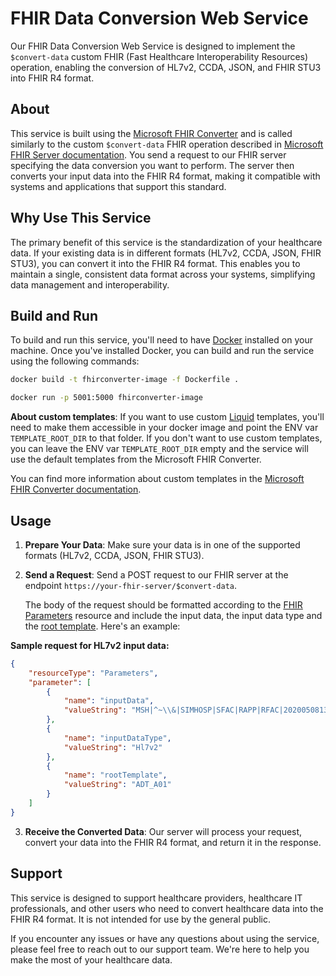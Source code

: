# FHIR Data Conversion Web Service

Our FHIR Data Conversion Web Service is designed to implement the `$convert-data` custom FHIR (Fast Healthcare Interoperability Resources) operation, enabling the conversion of HL7v2, CCDA, JSON, and FHIR STU3 into FHIR R4 format.

## About

This service is built using the [Microsoft FHIR Converter](https://github.com/microsoft/FHIR-Converter) and is called similarly to the custom `$convert-data` FHIR operation described in [Microsoft FHIR Server documentation](https://github.com/microsoft/fhir-server/blob/main/docs/ConvertDataOperation.md). You send a request to our FHIR server specifying the data conversion you want to perform. The server then converts your input data into the FHIR R4 format, making it compatible with systems and applications that support this standard.

## Why Use This Service

The primary benefit of this service is the standardization of your healthcare data. If your existing data is in different formats (HL7v2, CCDA, JSON, FHIR STU3), you can convert it into the FHIR R4 format. This enables you to maintain a single, consistent data format across your systems, simplifying data management and interoperability.

## Build and Run

To build and run this service, you'll need to have [Docker](https://www.docker.com/) installed on your machine. Once you've installed Docker, you can build and run the service using the following commands:

```bash
docker build -t fhirconverter-image -f Dockerfile .
```

```bash
docker run -p 5001:5000 fhirconverter-image
```

**About custom templates**: If you want to use custom [Liquid](https://shopify.github.io/liquid/) templates, you'll need to make them accessible in your docker image and point the ENV var `TEMPLATE_ROOT_DIR` to that folder. If you don't want to use custom templates, you can leave the ENV var `TEMPLATE_ROOT_DIR` empty and the service will use the default templates from the Microsoft FHIR Converter. 

You can find more information about custom templates in the [Microsoft FHIR Converter documentation](https://github.com/microsoft/FHIR-Converter#hl7v2-to-fhir-conversion-templates).

## Usage

1. **Prepare Your Data**: Make sure your data is in one of the supported formats (HL7v2, CCDA, JSON, FHIR STU3).

2. **Send a Request**: Send a POST request to our FHIR server at the endpoint `https://your-fhir-server/$convert-data`. 

   The body of the request should be formatted according to the [FHIR Parameters](https://build.fhir.org/parameters.html) resource and include the input data, the input data type and the [root template](https://github.com/microsoft/FHIR-Converter#supported-parameters). Here's an example:

**Sample request for HL7v2 input data:**
```json
{
    "resourceType": "Parameters",
    "parameter": [
        {
            "name": "inputData",
            "valueString": "MSH|^~\\&|SIMHOSP|SFAC|RAPP|RFAC|20200508131015||ADT^A01|517|T|2.3|||AL||44|ASCII\nEVN|A01|20200508131015|||C005^Whittingham^Sylvia^^^Dr^^^DRNBR^PRSNL^^^ORGDR|\nPID|1|3735064194^^^SIMULATOR MRN^MRN|3735064194^^^SIMULATOR MRN^MRN~2021051528^^^NHSNBR^NHSNMBR||Kinmonth^Joanna^Chelsea^^Ms^^CURRENT||19870624000000|F|||89 Transaction House^Handmaiden Street^Wembley^^FV75 4GJ^GBR^HOME||020 3614 5541^HOME|||||||||C^White - Other^^^||||||||\nPD1|||FAMILY PRACTICE^^12345|\nPV1|1|I|OtherWard^MainRoom^Bed 183^Simulated Hospital^^BED^Main Building^4|28b|||C005^Whittingham^Sylvia^^^Dr^^^DRNBR^PRSNL^^^ORGDR|||CAR|||||||||16094728916771313876^^^^visitid||||||||||||||||||||||ARRIVED|||20200508131015||"
        },
        {
            "name": "inputDataType",
            "valueString": "Hl7v2"
        },
        {
            "name": "rootTemplate",
            "valueString": "ADT_A01"
        }
    ]
}
```

3. **Receive the Converted Data**: Our server will process your request, convert your data into the FHIR R4 format, and return it in the response.

## Support
This service is designed to support healthcare providers, healthcare IT professionals, and other users who need to convert healthcare data into the FHIR R4 format. It is not intended for use by the general public.

If you encounter any issues or have any questions about using the service, please feel free to reach out to our support team. We're here to help you make the most of your healthcare data.